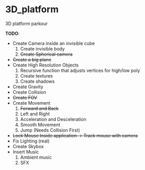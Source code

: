 # 3D_platform
3D platform parkour

**TODO**:
* Create Camera inside an invisible cube
    1. Create invisible body
    2. ~~Create Spherical camera~~
* ~~Create a big plane~~
* Create High Resolution Objects
    1. Recursive function that adjusts vertices for high/low poly
    2. Create textures
    3. Create shadows
* Create Gravity
* Create Collision
* ~~Create FOV~~
* Create Movement  
    1. ~~Forward and Back~~
    2. Left and Right
    3. Acceleration and Desceleration
    4. Smooth Movement
    5. Jump (Needs Collision First)
* ~~Lock Mouse Inside application -> Track mouse with camera~~
* Fix Lighting (real)
* Create Skybox
* Insert Music
    1. Ambient music
    2. SFX
